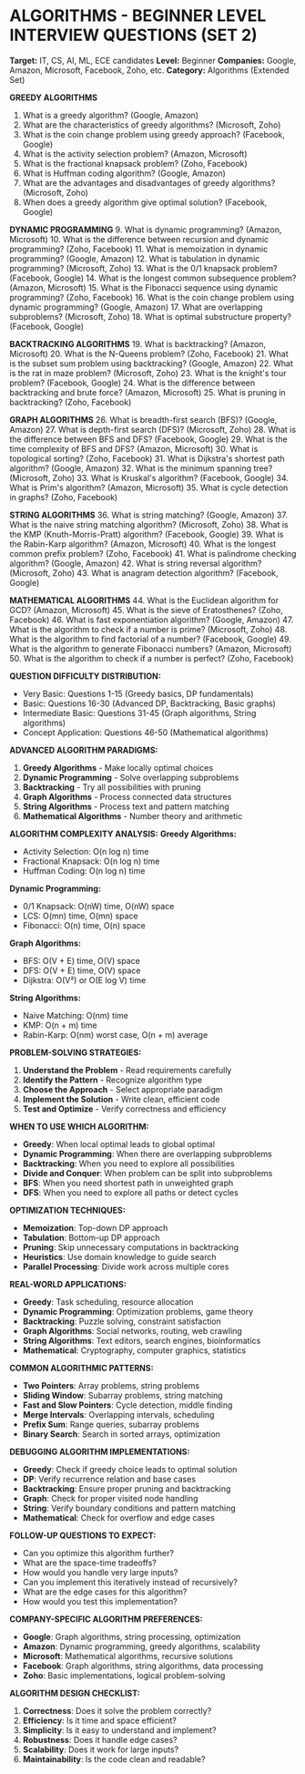 ALGORITHMS - BEGINNER LEVEL INTERVIEW QUESTIONS (SET 2)
======================================================

**Target:** IT, CS, AI, ML, ECE candidates
**Level:** Beginner
**Companies:** Google, Amazon, Microsoft, Facebook, Zoho, etc.
**Category:** Algorithms (Extended Set)

**GREEDY ALGORITHMS**
1. What is a greedy algorithm? (Google, Amazon)
2. What are the characteristics of greedy algorithms? (Microsoft, Zoho)
3. What is the coin change problem using greedy approach? (Facebook, Google)
4. What is the activity selection problem? (Amazon, Microsoft)
5. What is the fractional knapsack problem? (Zoho, Facebook)
6. What is Huffman coding algorithm? (Google, Amazon)
7. What are the advantages and disadvantages of greedy algorithms? (Microsoft, Zoho)
8. When does a greedy algorithm give optimal solution? (Facebook, Google)

**DYNAMIC PROGRAMMING**
9. What is dynamic programming? (Amazon, Microsoft)
10. What is the difference between recursion and dynamic programming? (Zoho, Facebook)
11. What is memoization in dynamic programming? (Google, Amazon)
12. What is tabulation in dynamic programming? (Microsoft, Zoho)
13. What is the 0/1 knapsack problem? (Facebook, Google)
14. What is the longest common subsequence problem? (Amazon, Microsoft)
15. What is the Fibonacci sequence using dynamic programming? (Zoho, Facebook)
16. What is the coin change problem using dynamic programming? (Google, Amazon)
17. What are overlapping subproblems? (Microsoft, Zoho)
18. What is optimal substructure property? (Facebook, Google)

**BACKTRACKING ALGORITHMS**
19. What is backtracking? (Amazon, Microsoft)
20. What is the N-Queens problem? (Zoho, Facebook)
21. What is the subset sum problem using backtracking? (Google, Amazon)
22. What is the rat in maze problem? (Microsoft, Zoho)
23. What is the knight's tour problem? (Facebook, Google)
24. What is the difference between backtracking and brute force? (Amazon, Microsoft)
25. What is pruning in backtracking? (Zoho, Facebook)

**GRAPH ALGORITHMS**
26. What is breadth-first search (BFS)? (Google, Amazon)
27. What is depth-first search (DFS)? (Microsoft, Zoho)
28. What is the difference between BFS and DFS? (Facebook, Google)
29. What is the time complexity of BFS and DFS? (Amazon, Microsoft)
30. What is topological sorting? (Zoho, Facebook)
31. What is Dijkstra's shortest path algorithm? (Google, Amazon)
32. What is the minimum spanning tree? (Microsoft, Zoho)
33. What is Kruskal's algorithm? (Facebook, Google)
34. What is Prim's algorithm? (Amazon, Microsoft)
35. What is cycle detection in graphs? (Zoho, Facebook)

**STRING ALGORITHMS**
36. What is string matching? (Google, Amazon)
37. What is the naive string matching algorithm? (Microsoft, Zoho)
38. What is the KMP (Knuth-Morris-Pratt) algorithm? (Facebook, Google)
39. What is the Rabin-Karp algorithm? (Amazon, Microsoft)
40. What is the longest common prefix problem? (Zoho, Facebook)
41. What is palindrome checking algorithm? (Google, Amazon)
42. What is string reversal algorithm? (Microsoft, Zoho)
43. What is anagram detection algorithm? (Facebook, Google)

**MATHEMATICAL ALGORITHMS**
44. What is the Euclidean algorithm for GCD? (Amazon, Microsoft)
45. What is the sieve of Eratosthenes? (Zoho, Facebook)
46. What is fast exponentiation algorithm? (Google, Amazon)
47. What is the algorithm to check if a number is prime? (Microsoft, Zoho)
48. What is the algorithm to find factorial of a number? (Facebook, Google)
49. What is the algorithm to generate Fibonacci numbers? (Amazon, Microsoft)
50. What is the algorithm to check if a number is perfect? (Zoho, Facebook)

**QUESTION DIFFICULTY DISTRIBUTION:**
- Very Basic: Questions 1-15 (Greedy basics, DP fundamentals)
- Basic: Questions 16-30 (Advanced DP, Backtracking, Basic graphs)
- Intermediate Basic: Questions 31-45 (Graph algorithms, String algorithms)
- Concept Application: Questions 46-50 (Mathematical algorithms)

**ADVANCED ALGORITHM PARADIGMS:**
1. **Greedy Algorithms** - Make locally optimal choices
2. **Dynamic Programming** - Solve overlapping subproblems
3. **Backtracking** - Try all possibilities with pruning
4. **Graph Algorithms** - Process connected data structures
5. **String Algorithms** - Process text and pattern matching
6. **Mathematical Algorithms** - Number theory and arithmetic

**ALGORITHM COMPLEXITY ANALYSIS:**
**Greedy Algorithms:**
- Activity Selection: O(n log n) time
- Fractional Knapsack: O(n log n) time
- Huffman Coding: O(n log n) time

**Dynamic Programming:**
- 0/1 Knapsack: O(nW) time, O(nW) space
- LCS: O(mn) time, O(mn) space
- Fibonacci: O(n) time, O(n) space

**Graph Algorithms:**
- BFS: O(V + E) time, O(V) space
- DFS: O(V + E) time, O(V) space
- Dijkstra: O(V²) or O(E log V) time

**String Algorithms:**
- Naive Matching: O(nm) time
- KMP: O(n + m) time
- Rabin-Karp: O(nm) worst case, O(n + m) average

**PROBLEM-SOLVING STRATEGIES:**
1. **Understand the Problem** - Read requirements carefully
2. **Identify the Pattern** - Recognize algorithm type
3. **Choose the Approach** - Select appropriate paradigm
4. **Implement the Solution** - Write clean, efficient code
5. **Test and Optimize** - Verify correctness and efficiency

**WHEN TO USE WHICH ALGORITHM:**
- **Greedy**: When local optimal leads to global optimal
- **Dynamic Programming**: When there are overlapping subproblems
- **Backtracking**: When you need to explore all possibilities
- **Divide and Conquer**: When problem can be split into subproblems
- **BFS**: When you need shortest path in unweighted graph
- **DFS**: When you need to explore all paths or detect cycles

**OPTIMIZATION TECHNIQUES:**
- **Memoization**: Top-down DP approach
- **Tabulation**: Bottom-up DP approach
- **Pruning**: Skip unnecessary computations in backtracking
- **Heuristics**: Use domain knowledge to guide search
- **Parallel Processing**: Divide work across multiple cores

**REAL-WORLD APPLICATIONS:**
- **Greedy**: Task scheduling, resource allocation
- **Dynamic Programming**: Optimization problems, game theory
- **Backtracking**: Puzzle solving, constraint satisfaction
- **Graph Algorithms**: Social networks, routing, web crawling
- **String Algorithms**: Text editors, search engines, bioinformatics
- **Mathematical**: Cryptography, computer graphics, statistics

**COMMON ALGORITHMIC PATTERNS:**
- **Two Pointers**: Array problems, string problems
- **Sliding Window**: Subarray problems, string matching
- **Fast and Slow Pointers**: Cycle detection, middle finding
- **Merge Intervals**: Overlapping intervals, scheduling
- **Prefix Sum**: Range queries, subarray problems
- **Binary Search**: Search in sorted arrays, optimization

**DEBUGGING ALGORITHM IMPLEMENTATIONS:**
- **Greedy**: Check if greedy choice leads to optimal solution
- **DP**: Verify recurrence relation and base cases
- **Backtracking**: Ensure proper pruning and backtracking
- **Graph**: Check for proper visited node handling
- **String**: Verify boundary conditions and pattern matching
- **Mathematical**: Check for overflow and edge cases

**FOLLOW-UP QUESTIONS TO EXPECT:**
- Can you optimize this algorithm further?
- What are the space-time tradeoffs?
- How would you handle very large inputs?
- Can you implement this iteratively instead of recursively?
- What are the edge cases for this algorithm?
- How would you test this implementation?

**COMPANY-SPECIFIC ALGORITHM PREFERENCES:**
- **Google**: Graph algorithms, string processing, optimization
- **Amazon**: Dynamic programming, greedy algorithms, scalability
- **Microsoft**: Mathematical algorithms, recursive solutions
- **Facebook**: Graph algorithms, string algorithms, data processing
- **Zoho**: Basic implementations, logical problem-solving

**ALGORITHM DESIGN CHECKLIST:**
1. **Correctness**: Does it solve the problem correctly?
2. **Efficiency**: Is it time and space efficient?
3. **Simplicity**: Is it easy to understand and implement?
4. **Robustness**: Does it handle edge cases?
5. **Scalability**: Does it work for large inputs?
6. **Maintainability**: Is the code clean and readable?
